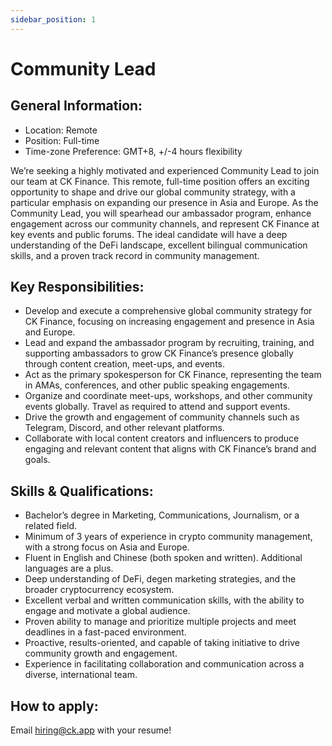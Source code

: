 ```yaml
---
sidebar_position: 1
---
```


# Community Lead

## General Information:
- Location: Remote
- Position: Full-time
- Time-zone Preference: GMT+8, +/-4 hours flexibility

We’re seeking a highly motivated and experienced Community Lead to join our team at CK Finance. This remote, full-time position offers an exciting opportunity to shape and drive our global community strategy, with a particular emphasis on expanding our presence in Asia and Europe. As the Community Lead, you will spearhead our ambassador program, enhance engagement across our community channels, and represent CK Finance at key events and public forums. The ideal candidate will have a deep understanding of the DeFi landscape, excellent bilingual communication skills, and a proven track record in community management. 

## Key Responsibilities:
- Develop and execute a comprehensive global community strategy for CK Finance, focusing on increasing engagement and presence in Asia and Europe.
- Lead and expand the ambassador program by recruiting, training, and supporting ambassadors to grow CK Finance’s presence globally through content creation, meet-ups, and events.
- Act as the primary spokesperson for CK Finance, representing the team in AMAs, conferences, and other public speaking engagements.
- Organize and coordinate meet-ups, workshops, and other community events globally. Travel as required to attend and support events.
- Drive the growth and engagement of community channels such as Telegram, Discord, and other relevant platforms.
- Collaborate with local content creators and influencers to produce engaging and relevant content that aligns with CK Finance’s brand and goals.

## Skills & Qualifications:
- Bachelor’s degree in Marketing, Communications, Journalism, or a related field.
- Minimum of 3 years of experience in crypto community management, with a strong focus on Asia and Europe.
- Fluent in English and Chinese (both spoken and written). Additional languages are a plus.
- Deep understanding of DeFi, degen marketing strategies, and the broader cryptocurrency ecosystem.
- Excellent verbal and written communication skills, with the ability to engage and motivate a global audience.
- Proven ability to manage and prioritize multiple projects and meet deadlines in a fast-paced environment.
- Proactive, results-oriented, and capable of taking initiative to drive community growth and engagement.
- Experience in facilitating collaboration and communication across a diverse, international team.

## How to apply:

Email hiring@ck.app with your resume!
